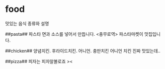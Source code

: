 # food

맛있는 음식 종류와 설명

##pasta##
파스타 면과 소스를 넣어서 만듭니다.
<충무로역>
파스타마켓이 맛집입니다.

##chicken##
양념치킨. 후라이드치킨. 어니언. 충만치킨 어니언 치킨 진짜 맛있는데..

##pizza##
피자는 피자알볼로죠 ><
